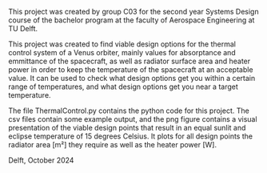This project was created by group C03 for the second year Systems Design course of the bachelor program at the faculty of Aerospace Engineering at TU Delft.

This project was created to find viable design options for the thermal control system of a Venus orbiter, mainly values for absorptance and emmittance of the spacecraft, as well as radiator surface area and heater power
in order to keep the temperature of the spacecraft at an acceptable value. It can be used to check what design options get you within a certain range of temperatures, and what design options get you near a target temperature.

The file ThermalControl.py contains the python code for this project. The csv files contain some example output, and the png figure contains a visual presentation of the viable design points that result in an equal sunlit and eclipse temperature of 15 degrees Celsius. It plots for all design points the radiator area [m²] they require as well as the heater power [W].


Delft, October 2024
